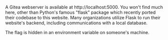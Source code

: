 A Gitea webserver is available at http://localhost:5000. You won't find much here, other than Python's famous "flask"
package which recently ported their codebase to this website. Many organizations utilize Flask to run their website's 
backend, including communications with a local database.

The flag is hidden in an environment variable on someone's machine.